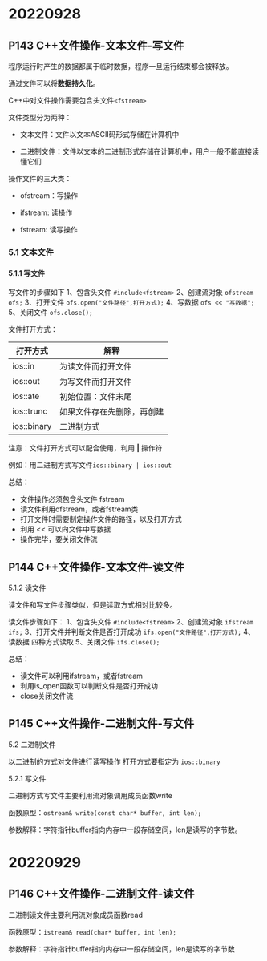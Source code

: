 # 20220928

## P143 C++文件操作-文本文件-写文件

程序运行时产生的数据都属于临时数据，程序一旦运行结束都会被释放。

通过文件可以将**数据持久化**。

C++中对文件操作需要包含头文件`<fstream>`

文件类型分为两种：

- 文本文件：文件以文本ASCII码形式存储在计算机中

- 二进制文件：文件以文本的二进制形式存储在计算机中，用户一般不能直接读懂它们

操作文件的三大类：

- ofstream：写操作

- ifstream: 读操作

- fstream: 读写操作

### 5.1 文本文件
#### 5.1.1 写文件
写文件的步骤如下
1、包含头文件
`#include<fstream>`
2、创建流对象
`ofstream ofs;`
3、打开文件
`ofs.open("文件路径",打开方式);`
4、写数据
`ofs << "写数据";`
5、关闭文件
`ofs.close();`

文件打开方式：

| 打开方式 | 解释 |
| -------- | ---- |
| ios::in | 为读文件而打开文件 |
| ios::out | 为写文件而打开文件 |
| ios::ate | 初始位置：文件末尾 |
| ios::trunc | 如果文件存在先删除，再创建 |
| ios::binary | 二进制方式 |

注意：文件打开方式可以配合使用，利用  **|**  操作符

例如：用二进制方式写文件`ios::binary | ios::out`

总结：

- 文件操作必须包含头文件 fstream
- 读文件利用ofstream，或者fstream类
- 打开文件时需要制定操作文件的路径，以及打开方式
- 利用 << 可以向文件中写数据
- 操作完毕，要关闭文件流

## P144 C++文件操作-文本文件-读文件

5.1.2 读文件

读文件和写文件步骤类似，但是读取方式相对比较多。

读文件步骤如下：
1、包含头文件
`#include<fstream>`
2、创建流对象
`ifstream ifs;`
3、打开文件并判断文件是否打开成功
`ifs.open("文件路径",打开方式);`
4、读数据
四种方式读取
5、关闭文件
`ifs.close();`

总结：
- 读文件可以利用ifstream，或者fstream
- 利用is_open函数可以判断文件是否打开成功
- close关闭文件流

## P145 C++文件操作-二进制文件-写文件

5.2 二进制文件

以二进制的方式对文件进行读写操作
打开方式要指定为 `ios::binary`

5.2.1 写文件

二进制方式写文件主要利用流对象调用成员函数write

函数原型：`ostream& write(const char* buffer, int len);`

参数解释：字符指针buffer指向内存中一段存储空间，len是读写的字节数。

# 20220929

## P146 C++文件操作-二进制文件-读文件

二进制读文件主要利用流对象成员函数read



函数原型：`istream& read(char* buffer, int len);`

参数解释：字符指针buffer指向内存中一段存储空间，len是读写的字节数



